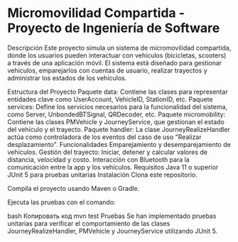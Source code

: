 # Micromovilidad Compartida - Proyecto de Ingeniería de Software
Descripción
Este proyecto simula un sistema de micromovilidad compartida, donde los usuarios pueden interactuar con vehículos (bicicletas, scooters) a través de una aplicación móvil. El sistema está diseñado para gestionar vehículos, emparejarlos con cuentas de usuario, realizar trayectos y administrar los estados de los vehículos.

Estructura del Proyecto
Paquete data: Contiene las clases para representar entidades clave como UserAccount, VehicleID, StationID, etc.
Paquete services: Define los servicios necesarios para la funcionalidad del sistema, como Server, UnbondedBTSignal, QRDecoder, etc.
Paquete micromobility: Contiene las clases PMVehicle y JourneyService, que gestionan el estado del vehículo y el trayecto.
Paquete handler: La clase JourneyRealizeHandler actúa como controladora de los eventos del caso de uso "Realizar desplazamiento".
Funcionalidades
Emparejamiento y desemparejamiento de vehículos.
Gestión del trayecto: Iniciar, detener y calcular valores de distancia, velocidad y costo.
Interacción con Bluetooth para la comunicación entre la app y los vehículos.
Requisitos
Java 11 o superior
JUnit 5 para pruebas unitarias
Instalación
Clona este repositorio.

Compila el proyecto usando Maven o Gradle.

Ejecuta las pruebas con el comando:

bash
Копировать код
mvn test
Pruebas
Se han implementado pruebas unitarias para verificar el comportamiento de las clases JourneyRealizeHandler, PMVehicle y JourneyService utilizando JUnit 5.

